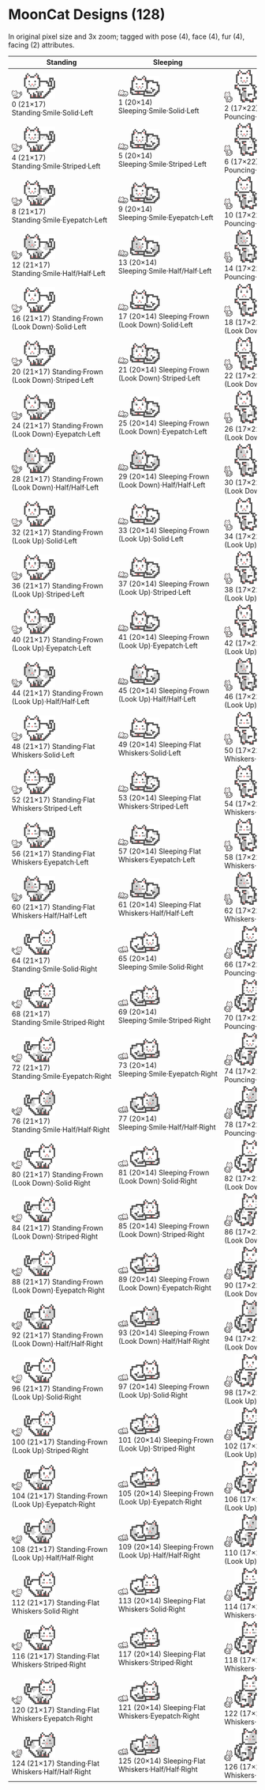 # MoonCat Designs (128)

In original pixel size and 3x zoom; tagged with pose (4), face (4), fur (4), facing (2) attributes.


| Standing | Sleeping | Pouncing | Stalking |
|----------|----------|----------|----------|
|  ![](i/design-000.png) ![](i/design-000x3.png) <br> 0 (21×17) Standing·Smile·Solid·Left | ![](i/design-001.png) ![](i/design-001x3.png) <br> 1 (20×14) Sleeping·Smile·Solid·Left | ![](i/design-002.png) ![](i/design-002x3.png) <br> 2 (17×22) Pouncing·Smile·Solid·Left | ![](i/design-003.png) ![](i/design-003x3.png) <br> 3 (20×21) Stalking·Smile·Solid·Left |
|  ![](i/design-004.png) ![](i/design-004x3.png) <br> 4 (21×17) Standing·Smile·Striped·Left | ![](i/design-005.png) ![](i/design-005x3.png) <br> 5 (20×14) Sleeping·Smile·Striped·Left | ![](i/design-006.png) ![](i/design-006x3.png) <br> 6 (17×22) Pouncing·Smile·Striped·Left | ![](i/design-007.png) ![](i/design-007x3.png) <br> 7 (20×21) Stalking·Smile·Striped·Left |
|  ![](i/design-008.png) ![](i/design-008x3.png) <br> 8 (21×17) Standing·Smile·Eyepatch·Left | ![](i/design-009.png) ![](i/design-009x3.png) <br> 9 (20×14) Sleeping·Smile·Eyepatch·Left | ![](i/design-010.png) ![](i/design-010x3.png) <br> 10 (17×22) Pouncing·Smile·Eyepatch·Left | ![](i/design-011.png) ![](i/design-011x3.png) <br> 11 (20×21) Stalking·Smile·Eyepatch·Left |
|  ![](i/design-012.png) ![](i/design-012x3.png) <br> 12 (21×17) Standing·Smile·Half/Half·Left | ![](i/design-013.png) ![](i/design-013x3.png) <br> 13 (20×14) Sleeping·Smile·Half/Half·Left | ![](i/design-014.png) ![](i/design-014x3.png) <br> 14 (17×22) Pouncing·Smile·Half/Half·Left | ![](i/design-015.png) ![](i/design-015x3.png) <br> 15 (20×21) Stalking·Smile·Half/Half·Left |
|  ![](i/design-016.png) ![](i/design-016x3.png) <br> 16 (21×17) Standing·Frown (Look Down)·Solid·Left | ![](i/design-017.png) ![](i/design-017x3.png) <br> 17 (20×14) Sleeping·Frown (Look Down)·Solid·Left | ![](i/design-018.png) ![](i/design-018x3.png) <br> 18 (17×22) Pouncing·Frown (Look Down)·Solid·Left | ![](i/design-019.png) ![](i/design-019x3.png) <br> 19 (20×21) Stalking·Frown (Look Down)·Solid·Left |
|  ![](i/design-020.png) ![](i/design-020x3.png) <br> 20 (21×17) Standing·Frown (Look Down)·Striped·Left | ![](i/design-021.png) ![](i/design-021x3.png) <br> 21 (20×14) Sleeping·Frown (Look Down)·Striped·Left | ![](i/design-022.png) ![](i/design-022x3.png) <br> 22 (17×22) Pouncing·Frown (Look Down)·Striped·Left | ![](i/design-023.png) ![](i/design-023x3.png) <br> 23 (20×21) Stalking·Frown (Look Down)·Striped·Left |
|  ![](i/design-024.png) ![](i/design-024x3.png) <br> 24 (21×17) Standing·Frown (Look Down)·Eyepatch·Left | ![](i/design-025.png) ![](i/design-025x3.png) <br> 25 (20×14) Sleeping·Frown (Look Down)·Eyepatch·Left | ![](i/design-026.png) ![](i/design-026x3.png) <br> 26 (17×22) Pouncing·Frown (Look Down)·Eyepatch·Left | ![](i/design-027.png) ![](i/design-027x3.png) <br> 27 (20×21) Stalking·Frown (Look Down)·Eyepatch·Left |
|  ![](i/design-028.png) ![](i/design-028x3.png) <br> 28 (21×17) Standing·Frown (Look Down)·Half/Half·Left | ![](i/design-029.png) ![](i/design-029x3.png) <br> 29 (20×14) Sleeping·Frown (Look Down)·Half/Half·Left | ![](i/design-030.png) ![](i/design-030x3.png) <br> 30 (17×22) Pouncing·Frown (Look Down)·Half/Half·Left | ![](i/design-031.png) ![](i/design-031x3.png) <br> 31 (20×21) Stalking·Frown (Look Down)·Half/Half·Left |
|  ![](i/design-032.png) ![](i/design-032x3.png) <br> 32 (21×17) Standing·Frown (Look Up)·Solid·Left | ![](i/design-033.png) ![](i/design-033x3.png) <br> 33 (20×14) Sleeping·Frown (Look Up)·Solid·Left | ![](i/design-034.png) ![](i/design-034x3.png) <br> 34 (17×22) Pouncing·Frown (Look Up)·Solid·Left | ![](i/design-035.png) ![](i/design-035x3.png) <br> 35 (20×21) Stalking·Frown (Look Up)·Solid·Left |
|  ![](i/design-036.png) ![](i/design-036x3.png) <br> 36 (21×17) Standing·Frown (Look Up)·Striped·Left | ![](i/design-037.png) ![](i/design-037x3.png) <br> 37 (20×14) Sleeping·Frown (Look Up)·Striped·Left | ![](i/design-038.png) ![](i/design-038x3.png) <br> 38 (17×22) Pouncing·Frown (Look Up)·Striped·Left | ![](i/design-039.png) ![](i/design-039x3.png) <br> 39 (20×21) Stalking·Frown (Look Up)·Striped·Left |
|  ![](i/design-040.png) ![](i/design-040x3.png) <br> 40 (21×17) Standing·Frown (Look Up)·Eyepatch·Left | ![](i/design-041.png) ![](i/design-041x3.png) <br> 41 (20×14) Sleeping·Frown (Look Up)·Eyepatch·Left | ![](i/design-042.png) ![](i/design-042x3.png) <br> 42 (17×22) Pouncing·Frown (Look Up)·Eyepatch·Left | ![](i/design-043.png) ![](i/design-043x3.png) <br> 43 (20×21) Stalking·Frown (Look Up)·Eyepatch·Left |
|  ![](i/design-044.png) ![](i/design-044x3.png) <br> 44 (21×17) Standing·Frown (Look Up)·Half/Half·Left | ![](i/design-045.png) ![](i/design-045x3.png) <br> 45 (20×14) Sleeping·Frown (Look Up)·Half/Half·Left | ![](i/design-046.png) ![](i/design-046x3.png) <br> 46 (17×22) Pouncing·Frown (Look Up)·Half/Half·Left | ![](i/design-047.png) ![](i/design-047x3.png) <br> 47 (20×21) Stalking·Frown (Look Up)·Half/Half·Left |
|  ![](i/design-048.png) ![](i/design-048x3.png) <br> 48 (21×17) Standing·Flat Whiskers·Solid·Left | ![](i/design-049.png) ![](i/design-049x3.png) <br> 49 (20×14) Sleeping·Flat Whiskers·Solid·Left | ![](i/design-050.png) ![](i/design-050x3.png) <br> 50 (17×22) Pouncing·Flat Whiskers·Solid·Left | ![](i/design-051.png) ![](i/design-051x3.png) <br> 51 (20×21) Stalking·Flat Whiskers·Solid·Left |
|  ![](i/design-052.png) ![](i/design-052x3.png) <br> 52 (21×17) Standing·Flat Whiskers·Striped·Left | ![](i/design-053.png) ![](i/design-053x3.png) <br> 53 (20×14) Sleeping·Flat Whiskers·Striped·Left | ![](i/design-054.png) ![](i/design-054x3.png) <br> 54 (17×22) Pouncing·Flat Whiskers·Striped·Left | ![](i/design-055.png) ![](i/design-055x3.png) <br> 55 (20×21) Stalking·Flat Whiskers·Striped·Left |
|  ![](i/design-056.png) ![](i/design-056x3.png) <br> 56 (21×17) Standing·Flat Whiskers·Eyepatch·Left | ![](i/design-057.png) ![](i/design-057x3.png) <br> 57 (20×14) Sleeping·Flat Whiskers·Eyepatch·Left | ![](i/design-058.png) ![](i/design-058x3.png) <br> 58 (17×22) Pouncing·Flat Whiskers·Eyepatch·Left | ![](i/design-059.png) ![](i/design-059x3.png) <br> 59 (20×21) Stalking·Flat Whiskers·Eyepatch·Left |
|  ![](i/design-060.png) ![](i/design-060x3.png) <br> 60 (21×17) Standing·Flat Whiskers·Half/Half·Left | ![](i/design-061.png) ![](i/design-061x3.png) <br> 61 (20×14) Sleeping·Flat Whiskers·Half/Half·Left | ![](i/design-062.png) ![](i/design-062x3.png) <br> 62 (17×22) Pouncing·Flat Whiskers·Half/Half·Left | ![](i/design-063.png) ![](i/design-063x3.png) <br> 63 (20×21) Stalking·Flat Whiskers·Half/Half·Left |
|  ![](i/design-064.png) ![](i/design-064x3.png) <br> 64 (21×17) Standing·Smile·Solid·Right | ![](i/design-065.png) ![](i/design-065x3.png) <br> 65 (20×14) Sleeping·Smile·Solid·Right | ![](i/design-066.png) ![](i/design-066x3.png) <br> 66 (17×22) Pouncing·Smile·Solid·Right | ![](i/design-067.png) ![](i/design-067x3.png) <br> 67 (20×21) Stalking·Smile·Solid·Right |
|  ![](i/design-068.png) ![](i/design-068x3.png) <br> 68 (21×17) Standing·Smile·Striped·Right | ![](i/design-069.png) ![](i/design-069x3.png) <br> 69 (20×14) Sleeping·Smile·Striped·Right | ![](i/design-070.png) ![](i/design-070x3.png) <br> 70 (17×22) Pouncing·Smile·Striped·Right | ![](i/design-071.png) ![](i/design-071x3.png) <br> 71 (20×21) Stalking·Smile·Striped·Right |
|  ![](i/design-072.png) ![](i/design-072x3.png) <br> 72 (21×17) Standing·Smile·Eyepatch·Right | ![](i/design-073.png) ![](i/design-073x3.png) <br> 73 (20×14) Sleeping·Smile·Eyepatch·Right | ![](i/design-074.png) ![](i/design-074x3.png) <br> 74 (17×22) Pouncing·Smile·Eyepatch·Right | ![](i/design-075.png) ![](i/design-075x3.png) <br> 75 (20×21) Stalking·Smile·Eyepatch·Right |
|  ![](i/design-076.png) ![](i/design-076x3.png) <br> 76 (21×17) Standing·Smile·Half/Half·Right | ![](i/design-077.png) ![](i/design-077x3.png) <br> 77 (20×14) Sleeping·Smile·Half/Half·Right | ![](i/design-078.png) ![](i/design-078x3.png) <br> 78 (17×22) Pouncing·Smile·Half/Half·Right | ![](i/design-079.png) ![](i/design-079x3.png) <br> 79 (20×21) Stalking·Smile·Half/Half·Right |
|  ![](i/design-080.png) ![](i/design-080x3.png) <br> 80 (21×17) Standing·Frown (Look Down)·Solid·Right | ![](i/design-081.png) ![](i/design-081x3.png) <br> 81 (20×14) Sleeping·Frown (Look Down)·Solid·Right | ![](i/design-082.png) ![](i/design-082x3.png) <br> 82 (17×22) Pouncing·Frown (Look Down)·Solid·Right | ![](i/design-083.png) ![](i/design-083x3.png) <br> 83 (20×21) Stalking·Frown (Look Down)·Solid·Right |
|  ![](i/design-084.png) ![](i/design-084x3.png) <br> 84 (21×17) Standing·Frown (Look Down)·Striped·Right | ![](i/design-085.png) ![](i/design-085x3.png) <br> 85 (20×14) Sleeping·Frown (Look Down)·Striped·Right | ![](i/design-086.png) ![](i/design-086x3.png) <br> 86 (17×22) Pouncing·Frown (Look Down)·Striped·Right | ![](i/design-087.png) ![](i/design-087x3.png) <br> 87 (20×21) Stalking·Frown (Look Down)·Striped·Right |
|  ![](i/design-088.png) ![](i/design-088x3.png) <br> 88 (21×17) Standing·Frown (Look Down)·Eyepatch·Right | ![](i/design-089.png) ![](i/design-089x3.png) <br> 89 (20×14) Sleeping·Frown (Look Down)·Eyepatch·Right | ![](i/design-090.png) ![](i/design-090x3.png) <br> 90 (17×22) Pouncing·Frown (Look Down)·Eyepatch·Right | ![](i/design-091.png) ![](i/design-091x3.png) <br> 91 (20×21) Stalking·Frown (Look Down)·Eyepatch·Right |
|  ![](i/design-092.png) ![](i/design-092x3.png) <br> 92 (21×17) Standing·Frown (Look Down)·Half/Half·Right | ![](i/design-093.png) ![](i/design-093x3.png) <br> 93 (20×14) Sleeping·Frown (Look Down)·Half/Half·Right | ![](i/design-094.png) ![](i/design-094x3.png) <br> 94 (17×22) Pouncing·Frown (Look Down)·Half/Half·Right | ![](i/design-095.png) ![](i/design-095x3.png) <br> 95 (20×21) Stalking·Frown (Look Down)·Half/Half·Right |
|  ![](i/design-096.png) ![](i/design-096x3.png) <br> 96 (21×17) Standing·Frown (Look Up)·Solid·Right | ![](i/design-097.png) ![](i/design-097x3.png) <br> 97 (20×14) Sleeping·Frown (Look Up)·Solid·Right | ![](i/design-098.png) ![](i/design-098x3.png) <br> 98 (17×22) Pouncing·Frown (Look Up)·Solid·Right | ![](i/design-099.png) ![](i/design-099x3.png) <br> 99 (20×21) Stalking·Frown (Look Up)·Solid·Right |
|  ![](i/design-100.png) ![](i/design-100x3.png) <br> 100 (21×17) Standing·Frown (Look Up)·Striped·Right | ![](i/design-101.png) ![](i/design-101x3.png) <br> 101 (20×14) Sleeping·Frown (Look Up)·Striped·Right | ![](i/design-102.png) ![](i/design-102x3.png) <br> 102 (17×22) Pouncing·Frown (Look Up)·Striped·Right | ![](i/design-103.png) ![](i/design-103x3.png) <br> 103 (20×21) Stalking·Frown (Look Up)·Striped·Right |
|  ![](i/design-104.png) ![](i/design-104x3.png) <br> 104 (21×17) Standing·Frown (Look Up)·Eyepatch·Right | ![](i/design-105.png) ![](i/design-105x3.png) <br> 105 (20×14) Sleeping·Frown (Look Up)·Eyepatch·Right | ![](i/design-106.png) ![](i/design-106x3.png) <br> 106 (17×22) Pouncing·Frown (Look Up)·Eyepatch·Right | ![](i/design-107.png) ![](i/design-107x3.png) <br> 107 (20×21) Stalking·Frown (Look Up)·Eyepatch·Right |
|  ![](i/design-108.png) ![](i/design-108x3.png) <br> 108 (21×17) Standing·Frown (Look Up)·Half/Half·Right | ![](i/design-109.png) ![](i/design-109x3.png) <br> 109 (20×14) Sleeping·Frown (Look Up)·Half/Half·Right | ![](i/design-110.png) ![](i/design-110x3.png) <br> 110 (17×22) Pouncing·Frown (Look Up)·Half/Half·Right | ![](i/design-111.png) ![](i/design-111x3.png) <br> 111 (20×21) Stalking·Frown (Look Up)·Half/Half·Right |
|  ![](i/design-112.png) ![](i/design-112x3.png) <br> 112 (21×17) Standing·Flat Whiskers·Solid·Right | ![](i/design-113.png) ![](i/design-113x3.png) <br> 113 (20×14) Sleeping·Flat Whiskers·Solid·Right | ![](i/design-114.png) ![](i/design-114x3.png) <br> 114 (17×22) Pouncing·Flat Whiskers·Solid·Right | ![](i/design-115.png) ![](i/design-115x3.png) <br> 115 (20×21) Stalking·Flat Whiskers·Solid·Right |
|  ![](i/design-116.png) ![](i/design-116x3.png) <br> 116 (21×17) Standing·Flat Whiskers·Striped·Right | ![](i/design-117.png) ![](i/design-117x3.png) <br> 117 (20×14) Sleeping·Flat Whiskers·Striped·Right | ![](i/design-118.png) ![](i/design-118x3.png) <br> 118 (17×22) Pouncing·Flat Whiskers·Striped·Right | ![](i/design-119.png) ![](i/design-119x3.png) <br> 119 (20×21) Stalking·Flat Whiskers·Striped·Right |
|  ![](i/design-120.png) ![](i/design-120x3.png) <br> 120 (21×17) Standing·Flat Whiskers·Eyepatch·Right | ![](i/design-121.png) ![](i/design-121x3.png) <br> 121 (20×14) Sleeping·Flat Whiskers·Eyepatch·Right | ![](i/design-122.png) ![](i/design-122x3.png) <br> 122 (17×22) Pouncing·Flat Whiskers·Eyepatch·Right | ![](i/design-123.png) ![](i/design-123x3.png) <br> 123 (20×21) Stalking·Flat Whiskers·Eyepatch·Right |
|  ![](i/design-124.png) ![](i/design-124x3.png) <br> 124 (21×17) Standing·Flat Whiskers·Half/Half·Right | ![](i/design-125.png) ![](i/design-125x3.png) <br> 125 (20×14) Sleeping·Flat Whiskers·Half/Half·Right | ![](i/design-126.png) ![](i/design-126x3.png) <br> 126 (17×22) Pouncing·Flat Whiskers·Half/Half·Right | ![](i/design-127.png) ![](i/design-127x3.png) <br> 127 (20×21) Stalking·Flat Whiskers·Half/Half·Right |
